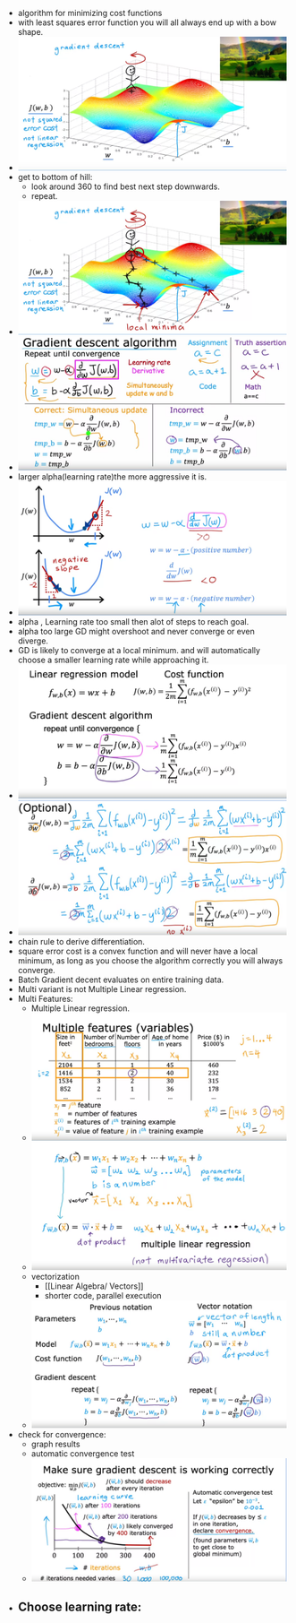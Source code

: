 - algorithm for minimizing cost functions
- with least squares error function you will all always end up with a bow shape.
- ![image.png](../assets/image_1671838588179_0.png)
- get to bottom of hill:
	- look around 360 to find best next step downwards.
	- repeat.
- ![image.png](../assets/image_1671838731212_0.png)
- ![image.png](../assets/image_1671840447140_0.png)
- larger alpha(learning rate)the more aggressive it is.
- ![image.png](../assets/image_1671841584540_0.png)
- alpha , Learning rate too small  then alot of steps to reach goal.
- alpha too large GD might overshoot and never converge or even diverge.
- GD is likely to converge at a local minimum. and will automatically choose a smaller learning rate while approaching it.
- ![image.png](../assets/image_1672098387894_0.png)
- ![image.png](../assets/image_1672170413996_0.png)
- chain rule to derive differentiation.
- square error cost  is a convex function and will never  have a local minimum, as long as you choose the algorithm correctly you will always converge.
- Batch Gradient decent  evaluates on entire training data.
- Multi variant is not Multiple  Linear regression.
- Multi Features:
	- Multiple Linear regression.
	- ![image.png](../assets/image_1672183508468_0.png)
	- ![image.png](../assets/image_1672183887092_0.png)
	- vectorization
		- [[Linear Algebra/ Vectors]]
		- shorter code, parallel execution
	- ![image.png](../assets/image_1672408921884_0.png)
- check for convergence:
	- graph results
	- automatic convergence test
	- ![image.png](../assets/image_1672609534919_0.png)
- Choose learning rate:
	-